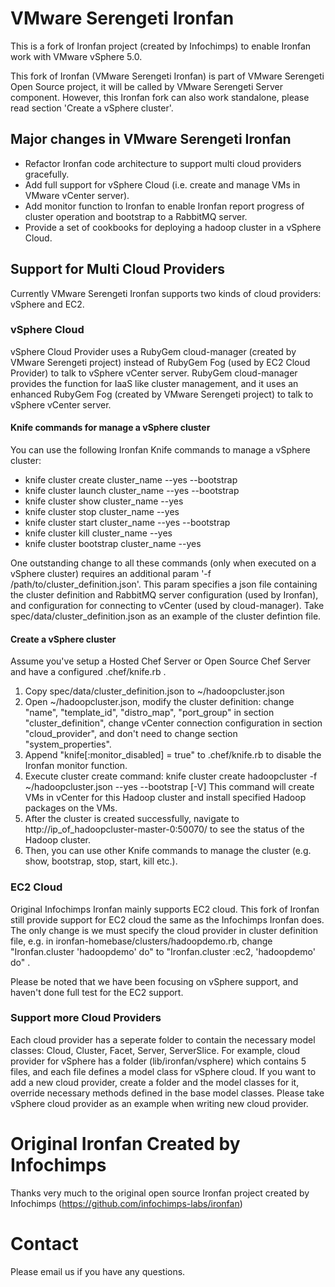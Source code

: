 # VMware Serengeti Ironfan

This is a fork of Ironfan project (created by Infochimps) to enable Ironfan work with VMware vSphere 5.0.

This fork of Ironfan (VMware Serengeti Ironfan) is part of VMware Serengeti Open Source project, it will be called by VMware Serengeti Server component. However, this Ironfan fork can also work standalone, please read section 'Create a vSphere cluster'.

## Major changes in VMware Serengeti Ironfan

* Refactor Ironfan code architecture to support multi cloud providers gracefully.
* Add full support for vSphere Cloud (i.e. create and manage VMs in VMware vCenter server).
* Add monitor function to Ironfan to enable Ironfan report progress of cluster operation and bootstrap to a RabbitMQ server.
* Provide a set of cookbooks for deploying a hadoop cluster in a vSphere Cloud.

## Support for Multi Cloud Providers

Currently VMware Serengeti Ironfan supports two kinds of cloud providers: vSphere and EC2.

### vSphere Cloud

vSphere Cloud Provider uses a RubyGem cloud-manager (created by VMware Serengeti project) instead of RubyGem Fog (used by EC2 Cloud Provider) to talk to vSphere vCenter server.
RubyGem cloud-manager provides the function for IaaS like cluster management, and it uses an enhanced RubyGem Fog (created by VMware Serengeti project) to talk to vSphere vCenter server.

#### Knife commands for manage a vSphere cluster

You can use the following Ironfan Knife commands to manage a vSphere cluster:
* knife cluster create cluster_name --yes --bootstrap
* knife cluster launch cluster_name --yes --bootstrap
* knife cluster show   cluster_name --yes
* knife cluster stop   cluster_name --yes
* knife cluster start  cluster_name --yes --bootstrap
* knife cluster kill   cluster_name --yes
* knife cluster bootstrap cluster_name --yes

One outstanding change to all these commands (only when executed on a vSphere cluster) requires an additional param '-f /path/to/cluster_definition.json'.
This param specifies a json file containing the cluster definition and RabbitMQ server configuration (used by Ironfan), and configuration for connecting to vCenter (used by cloud-manager).
Take spec/data/cluster_definition.json as an example of the cluster defintion file.

#### Create a vSphere cluster

Assume you've setup a Hosted Chef Server or Open Source Chef Server and have a configured .chef/knife.rb .
1. Copy spec/data/cluster_definition.json to ~/hadoopcluster.json
2. Open ~/hadoopcluster.json, modify the cluster definition:
     change "name", "template_id", "distro_map", "port_group" in section "cluster_definition",
     change vCenter connection configuration in section "cloud_provider", and
     don't need to change section "system_properties".
3. Append "knife[:monitor_disabled] = true" to .chef/knife.rb to disable the Ironfan monitor function.
4. Execute cluster create command:  knife cluster create hadoopcluster -f ~/hadoopcluster.json --yes --bootstrap [-V]
   This command will create VMs in vCenter for this Hadoop cluster and install specified Hadoop packages on the VMs.
5. After the cluster is created successfully, navigate to http://ip_of_hadoopcluster-master-0:50070/ to see the status of the Hadoop cluster.
6. Then, you can use other Knife commands to manage the cluster (e.g. show, bootstrap, stop, start, kill etc.).

### EC2 Cloud

Original Infochimps Ironfan mainly supports EC2 cloud. This fork of Ironfan still provide support for EC2 cloud the same as the Infochimps Ironfan does. The only change is we must specify the cloud provider in cluster definition file, e.g. in ironfan-homebase/clusters/hadoopdemo.rb, change "Ironfan.cluster 'hadoopdemo' do" to "Ironfan.cluster :ec2, 'hadoopdemo' do" .

Please be noted that we have been focusing on vSphere support, and haven't done full test for the EC2 support.

### Support more Cloud Providers

Each cloud provider has a seperate folder to contain the necessary model classes: Cloud, Cluster, Facet, Server, ServerSlice.
For example, cloud provider for vSphere has a folder (lib/ironfan/vsphere) which contains 5 files, and each file defines a model class for vSphere cloud.
If you want to add a new cloud provider, create a folder and the model classes for it, override necessary methods defined in the base model classes. Please take vSphere cloud provider as an example when writing new cloud provider.

# Original Ironfan Created by Infochimps

Thanks very much to the original open source Ironfan project created by Infochimps (https://github.com/infochimps-labs/ironfan)

# Contact

Please email us if you have any questions.